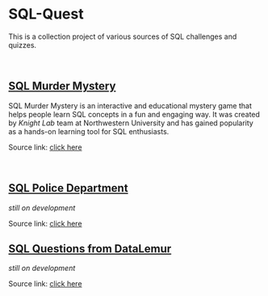 # SQL-Quest

This is a collection project of various sources of SQL challenges and quizzes.

<br/>

## [SQL Murder Mystery](https://github.com/saa23/SQL-Quest/tree/master/sql-murder-mystery)

SQL Murder Mystery is an interactive and educational mystery game that helps people learn SQL concepts in a fun and engaging way. It was created by *Knight Lab* team at Northwestern University and has gained popularity as a hands-on learning tool for SQL enthusiasts.

Source link: [click here](https://mystery.knightlab.com/)

<br/>

## [SQL Police Department]()
*still on development*

Source link: [click here](https://sqlpd.com/)


## [SQL Questions from DataLemur]()
*still on development*

Source link: [click here](https://datalemur.com/)